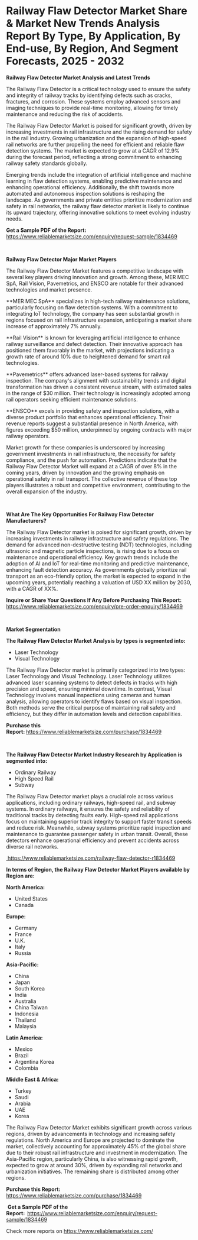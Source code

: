 <p><h1>Railway Flaw Detector Market Share & Market New Trends Analysis Report By Type, By Application, By End-use, By Region, And Segment Forecasts, 2025 - 2032</h1></p><p><strong>Railway Flaw Detector Market Analysis and Latest Trends</strong></p>
<p><p>The Railway Flaw Detector is a critical technology used to ensure the safety and integrity of railway tracks by identifying defects such as cracks, fractures, and corrosion. These systems employ advanced sensors and imaging techniques to provide real-time monitoring, allowing for timely maintenance and reducing the risk of accidents. </p><p>The Railway Flaw Detector Market is poised for significant growth, driven by increasing investments in rail infrastructure and the rising demand for safety in the rail industry. Growing urbanization and the expansion of high-speed rail networks are further propelling the need for efficient and reliable flaw detection systems. The market is expected to grow at a CAGR of 12.9% during the forecast period, reflecting a strong commitment to enhancing railway safety standards globally.</p><p>Emerging trends include the integration of artificial intelligence and machine learning in flaw detection systems, enabling predictive maintenance and enhancing operational efficiency. Additionally, the shift towards more automated and autonomous inspection solutions is reshaping the landscape. As governments and private entities prioritize modernization and safety in rail networks, the railway flaw detector market is likely to continue its upward trajectory, offering innovative solutions to meet evolving industry needs.</p></p>
<p><strong>Get a Sample PDF of the Report:&nbsp;</strong> <a href="https://www.reliablemarketsize.com/enquiry/request-sample/1834469?utm_campaign=3511&utm_medium=2&utm_source=Github&utm_content=ia&utm_term=12042025&utm_id=railway-flaw-detector">https://www.reliablemarketsize.com/enquiry/request-sample/1834469</a></p>
<p>&nbsp;</p>
<p><strong>Railway Flaw Detector Major Market Players</strong></p>
<p><p>The Railway Flaw Detector Market features a competitive landscape with several key players driving innovation and growth. Among these, MER MEC SpA, Rail Vision, Pavemetrics, and ENSCO are notable for their advanced technologies and market presence.</p><p>**MER MEC SpA** specializes in high-tech railway maintenance solutions, particularly focusing on flaw detection systems. With a commitment to integrating IoT technology, the company has seen substantial growth in regions focused on rail infrastructure expansion, anticipating a market share increase of approximately 7% annually.</p><p>**Rail Vision** is known for leveraging artificial intelligence to enhance railway surveillance and defect detection. Their innovative approach has positioned them favorably in the market, with projections indicating a growth rate of around 10% due to heightened demand for smart rail technologies.</p><p>**Pavemetrics** offers advanced laser-based systems for railway inspection. The company's alignment with sustainability trends and digital transformation has driven a consistent revenue stream, with estimated sales in the range of $30 million. Their technology is increasingly adopted among rail operators seeking efficient maintenance solutions.</p><p>**ENSCO** excels in providing safety and inspection solutions, with a diverse product portfolio that enhances operational efficiency. Their revenue reports suggest a substantial presence in North America, with figures exceeding $50 million, underpinned by ongoing contracts with major railway operators.</p><p>Market growth for these companies is underscored by increasing government investments in rail infrastructure, the necessity for safety compliance, and the push for automation. Predictions indicate that the Railway Flaw Detector Market will expand at a CAGR of over 8% in the coming years, driven by innovation and the growing emphasis on operational safety in rail transport. The collective revenue of these top players illustrates a robust and competitive environment, contributing to the overall expansion of the industry.</p></p>
<p>&nbsp;</p>
<p><strong>What Are The Key Opportunities For Railway Flaw Detector Manufacturers?</strong></p>
<p><p>The Railway Flaw Detector market is poised for significant growth, driven by increasing investments in railway infrastructure and safety regulations. The demand for advanced non-destructive testing (NDT) technologies, including ultrasonic and magnetic particle inspections, is rising due to a focus on maintenance and operational efficiency. Key growth trends include the adoption of AI and IoT for real-time monitoring and predictive maintenance, enhancing fault detection accuracy. As governments globally prioritize rail transport as an eco-friendly option, the market is expected to expand in the upcoming years, potentially reaching a valuation of USD XX million by 2030, with a CAGR of XX%.</p></p>
<p><strong>Inquire or Share Your Questions If Any Before Purchasing This Report:</strong> <a href="https://www.reliablemarketsize.com/enquiry/pre-order-enquiry/1834469?utm_campaign=3511&utm_medium=2&utm_source=Github&utm_content=ia&utm_term=12042025&utm_id=railway-flaw-detector">https://www.reliablemarketsize.com/enquiry/pre-order-enquiry/1834469</a></p>
<p>&nbsp;</p>
<p><strong>Market Segmentation</strong></p>
<p><strong>The Railway Flaw Detector Market Analysis by types is segmented into:</strong></p>
<p><ul><li>Laser Technology</li><li>Visual Technology</li></ul></p>
<p><p>The Railway Flaw Detector market is primarily categorized into two types: Laser Technology and Visual Technology. Laser Technology utilizes advanced laser scanning systems to detect defects in tracks with high precision and speed, ensuring minimal downtime. In contrast, Visual Technology involves manual inspections using cameras and human analysis, allowing operators to identify flaws based on visual inspection. Both methods serve the critical purpose of maintaining rail safety and efficiency, but they differ in automation levels and detection capabilities.</p></p>
<p><strong>Purchase this Report:&nbsp;</strong><a href="https://www.reliablemarketsize.com/purchase/1834469?utm_campaign=3511&utm_medium=2&utm_source=Github&utm_content=ia&utm_term=12042025&utm_id=railway-flaw-detector">https://www.reliablemarketsize.com/purchase/1834469</a></p>
<p>&nbsp;</p>
<p><strong>The Railway Flaw Detector Market Industry Research by Application is segmented into:</strong></p>
<p><ul><li>Ordinary Railway</li><li>High Speed Rail</li><li>Subway</li></ul></p>
<p><p>The Railway Flaw Detector market plays a crucial role across various applications, including ordinary railways, high-speed rail, and subway systems. In ordinary railways, it ensures the safety and reliability of traditional tracks by detecting faults early. High-speed rail applications focus on maintaining superior track integrity to support faster transit speeds and reduce risk. Meanwhile, subway systems prioritize rapid inspection and maintenance to guarantee passenger safety in urban transit. Overall, these detectors enhance operational efficiency and prevent accidents across diverse rail networks.</p></p>
<p><a href="https://www.reliablemarketsize.com/railway-flaw-detector-r1834469?utm_campaign=3511&utm_medium=2&utm_source=Github&utm_content=ia&utm_term=12042025&utm_id=railway-flaw-detector">&nbsp;https://www.reliablemarketsize.com/railway-flaw-detector-r1834469</a></p>
<p><strong>In terms of Region, the Railway Flaw Detector Market Players available by Region are:</strong></p>
<p>
    <p> <strong> North America: </strong>
        <ul>
            <li>United States</li>
            <li>Canada</li>
        </ul>
        </p> 
    <p> <strong> Europe: </strong>
        <ul>
            <li>Germany</li>
            <li>France</li>
            <li>U.K.</li>
            <li>Italy</li>
            <li>Russia</li>
        </ul>
        </p> 
    <p> <strong> Asia-Pacific: </strong>
        <ul>
            <li>China</li>
            <li>Japan</li>
            <li>South Korea</li>
            <li>India</li>
            <li>Australia</li>
            <li>China Taiwan</li>
            <li>Indonesia</li>
            <li>Thailand</li>
            <li>Malaysia</li>
        </ul>
        </p> 
    <p> <strong> Latin America: </strong>
        <ul>
            <li>Mexico</li>
            <li>Brazil</li>
            <li>Argentina Korea</li>
            <li>Colombia</li>
        </ul>
        </p> 
    <p> <strong> Middle East & Africa: </strong>
        <ul>
            <li>Turkey</li>
            <li>Saudi</li>
            <li>Arabia</li>
            <li>UAE</li>
            <li>Korea</li>
        </ul>
    </p>
    </p>
<p><p>The Railway Flaw Detector Market exhibits significant growth across various regions, driven by advancements in technology and increasing safety regulations. North America and Europe are projected to dominate the market, collectively accounting for approximately 45% of the global share due to their robust rail infrastructure and investment in modernization. The Asia-Pacific region, particularly China, is also witnessing rapid growth, expected to grow at around 30%, driven by expanding rail networks and urbanization initiatives. The remaining share is distributed among other regions.</p></p>
<p><strong>Purchase this Report: </strong><a href="https://www.reliablemarketsize.com/purchase/1834469?utm_campaign=3511&utm_medium=2&utm_source=Github&utm_content=ia&utm_term=12042025&utm_id=railway-flaw-detector">https://www.reliablemarketsize.com/purchase/1834469</a></p>
<p>&nbsp;<strong>Get a Sample PDF of the Report:&nbsp;&nbsp;</strong><a href="https://www.reliablemarketsize.com/enquiry/request-sample/1834469?utm_campaign=3511&utm_medium=2&utm_source=Github&utm_content=ia&utm_term=12042025&utm_id=railway-flaw-detector">https://www.reliablemarketsize.com/enquiry/request-sample/1834469</a></p>
<p><strong></strong></p>
<p>Check more reports on <a href="https://www.reliablemarketsize.com/?utm_campaign=3511&utm_medium=2&utm_source=Github&utm_content=ia&utm_term=12042025&utm_id=railway-flaw-detector">https://www.reliablemarketsize.com/</a></p>
